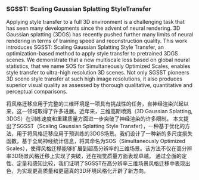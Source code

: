 ### SGSST: Scaling Gaussian Splatting StyleTransfer

Applying style transfer to a full 3D environment is a challenging task that has seen many developments since the advent of neural rendering. 3D Gaussian splatting (3DGS) has recently pushed further many limits of neural rendering in terms of training speed and reconstruction quality. This work introduces SGSST: Scaling Gaussian Splatting Style Transfer, an optimization-based method to apply style transfer to pretrained 3DGS scenes. We demonstrate that a new multiscale loss based on global neural statistics, that we name SOS for Simultaneously Optimized Scales, enables style transfer to ultra-high resolution 3D scenes. Not only SGSST pioneers 3D scene style transfer at such high image resolutions, it also produces superior visual quality as assessed by thorough qualitative, quantitative and perceptual comparisons.

将风格迁移应用于完整的三维环境是一项具有挑战性的任务，自神经渲染兴起以来，这一领域取得了许多进展。近年来，三维高斯喷溅（3D Gaussian Splatting, 3DGS）在训练速度和重建质量方面进一步突破了神经渲染的许多限制。
本文提出了SGSST（Scaling Gaussian Splatting Style Transfer），一种基于优化的方法，用于将风格迁移应用于预训练的3DGS场景。我们设计了一种新的多尺度损失函数，基于全局神经统计信息，将其命名为SOS（Simultaneously Optimized Scales），使得风格迁移能够扩展到超高分辨率的三维场景。该方法不仅在高分辨率3D场景风格迁移上实现了突破，还在视觉质量方面表现卓越。
通过全面的定性、定量和感知比较，我们证明了SGSST在高分辨率三维场景风格迁移中表现出色，为实现更高质量和更逼真的3D环境风格化开辟了新方向。
